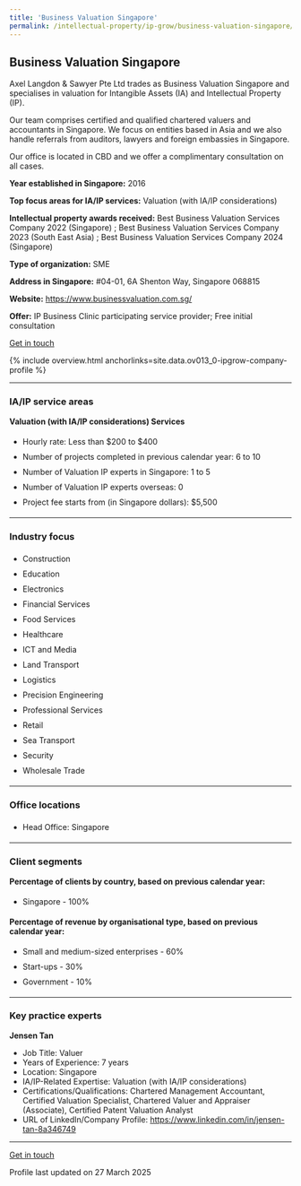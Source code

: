 ```yaml
---
title: 'Business Valuation Singapore'
permalink: /intellectual-property/ip-grow/business-valuation-singapore/
---
```


## Business Valuation Singapore

Axel Langdon & Sawyer Pte Ltd trades as Business Valuation Singapore and specialises in valuation for Intangible Assets (IA) and Intellectual Property (IP). 

Our team comprises certified and qualified chartered valuers and accountants in Singapore. We focus on entities based in Asia and we also handle referrals from auditors, lawyers and foreign embassies in Singapore. 

Our office is located in CBD and we offer a complimentary consultation on all cases.

<b>Year established in Singapore:</b> 2016

<b>Top focus areas for IA/IP services:</b> Valuation (with IA/IP considerations)

<b>Intellectual property awards received:</b> Best Business Valuation Services Company 2022 (Singapore) ; Best Business Valuation Services Company 2023 (South East Asia) ; 
Best Business Valuation Services Company 2024 (Singapore)


<b>Type of organization:</b> SME

<b>Address in Singapore:</b> #04-01, 6A Shenton Way, Singapore 068815

<b>Website:</b> <a href='https://www.businessvaluation.com.sg/'>https://www.businessvaluation.com.sg/</a>

<b>Offer:</b> IP Business Clinic participating service provider; Free initial consultation

<a class='btn' href='https://form.gov.sg/67ce4ccd95357df90e92e934' target='_blank' rel='noopener'>Get in touch</a>

{% include overview.html anchorlinks=site.data.ov013_0-ipgrow-company-profile %}

---
<a name='ip-related-service-areas'></a>
### IA/IP service areas

**Valuation (with IA/IP considerations) Services**

<ul>
<li style='line-height: 27px; margin: 0px 0px !important'>Hourly rate:  Less than $200 to $400</li>
<li style='line-height: 27px; margin: 0px 0px !important'>Number of projects completed in previous calendar year: 6 to 10</li>
<li style='line-height: 27px; margin: 0px 0px !important'>Number of Valuation IP experts in Singapore: 1 to 5</li>
<li style='line-height: 27px; margin: 0px 0px !important'>Number of Valuation IP experts overseas: 0</li>
<li style='line-height: 27px; margin: 0px 0px !important'>Project fee starts from (in Singapore dollars):  $5,500</li>
</ul>

---
<a name='industry-focus'></a>
### Industry focus

<ul><li style='line-height: 27px; margin: 0px 0px !important'> Construction</li><li style='line-height: 27px; margin: 0px 0px !important'>Education</li><li style='line-height: 27px; margin: 0px 0px !important'>Electronics</li><li style='line-height: 27px; margin: 0px 0px !important'>Financial Services</li><li style='line-height: 27px; margin: 0px 0px !important'>Food Services</li><li style='line-height: 27px; margin: 0px 0px !important'>Healthcare</li><li style='line-height: 27px; margin: 0px 0px !important'>ICT and Media</li><li style='line-height: 27px; margin: 0px 0px !important'>Land Transport</li><li style='line-height: 27px; margin: 0px 0px !important'>Logistics</li><li style='line-height: 27px; margin: 0px 0px !important'>Precision Engineering</li><li style='line-height: 27px; margin: 0px 0px !important'>Professional Services</li><li style='line-height: 27px; margin: 0px 0px !important'>Retail</li><li style='line-height: 27px; margin: 0px 0px !important'>Sea Transport</li><li style='line-height: 27px; margin: 0px 0px !important'>Security</li><li style='line-height: 27px; margin: 0px 0px !important'>Wholesale Trade</li></ul>

---
<a name='office-locations'></a>
### Office locations

<ul><li style='line-height: 27px; margin: 0px 0px !important'> Head Office: Singapore</li></ul>

---
<a name='client-segments'></a>
### Client segments

**Percentage of clients by country, based on previous calendar year:**

<ul><li style='line-height: 27px; margin: 0px 0px !important'> Singapore - 100%</li></ul>

**Percentage of revenue by organisational type, based on previous calendar year:**

<ul><li style='line-height: 27px; margin: 0px 0px !important'> Small and medium-sized enterprises - 60%</li><li style='line-height: 27px; margin: 0px 0px !important'>Start-ups - 30%</li><li style='line-height: 27px; margin: 0px 0px !important'>Government - 10%</li></ul>

---
<a name='key-practice-experts'></a>
### Key practice experts

**Jensen Tan**

- Job Title: Valuer
- Years of Experience: 7 years
- Location: Singapore
- IA/IP-Related Expertise: Valuation (with IA/IP considerations)
- Certifications/Qualifications: Chartered Management Accountant, Certified Valuation Specialist, Chartered Valuer and Appraiser (Associate), Certified Patent Valuation Analyst
- URL of LinkedIn/Company Profile: <a href="https://www.linkedin.com/in/jensen-tan-8a346749" target="_blank" rel="noopener">https://www.linkedin.com/in/jensen-tan-8a346749</a>

---
<p>
<a class='btn' href='https://form.gov.sg/67ce4ccd95357df90e92e934' target='_blank' rel='noopener'>Get in touch</a>
</p>
Profile last updated on 27 March 2025
